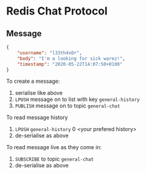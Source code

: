 Redis Chat Protocol
===================

Message
-------


```json
{
    "username": "l33th4x0r",
    "body": "I'm a looking for sick warez!",
    "timestamp": "2020-05-22T14:07:50+0100"
}
```

To create a message:

1. serialise like above
2. `LPUSH` message on to list with key `general-history`
3. `PUBLISH` message on to topic `general-chat`

To read message history

1. `LPUSH` `general-history` 0 \<your prefered history\>
2. de-serialise as above

To read message live as they come in:

1. `SUBSCRIBE` to topic `general-chat`
2. de-serialise as above

